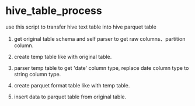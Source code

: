 # hive_table_process
use this script to transfer hive text table into hive parquet table

1. get original table schema and self parser to get raw columns、partition column.

2. create temp table like with original table.

3. parser temp table to get 'date' column type, replace date column type to string column type.

4. create parquet format table like with temp table.

5. insert data to parquet table from original table.

